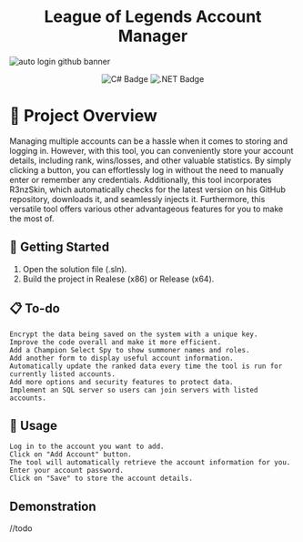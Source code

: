 <h1 align="center">League of Legends Account Manager</h1>

![auto login github banner](https://github.com/terrykeeton97/League-of-Legends-Account-Manager/assets/116961227/6b634db5-0415-4d74-a404-7948f73604a4)


<p align="center">
  <img src="https://img.shields.io/badge/c%23-%23239120.svg?style=for-the-badge&logo=c-sharp&logoColor=white" alt="C# Badge"/>
  <img src="https://img.shields.io/badge/.NET-5C2D91?style=for-the-badge&logo=.net&logoColor=white" alt=".NET Badge"/>
</p>

# 📖 Project Overview
Managing multiple accounts can be a hassle when it comes to storing and logging in. However, with this tool, you can conveniently store your account details, including rank, wins/losses, and other valuable statistics. By simply clicking a button, you can effortlessly log in without the need to manually enter or remember any credentials. Additionally, this tool incorporates R3nzSkin, which automatically checks for the latest version on his GitHub repository, downloads it, and seamlessly injects it. Furthermore, this versatile tool offers various other advantageous features for you to make the most of.

## 🚀 Getting Started
1. Open the solution file (.sln).
2. Build the project in Realese (x86) or Release (x64).

## 📋 To-do
```
Encrypt the data being saved on the system with a unique key.
Improve the code overall and make it more efficient.
Add a Champion Select Spy to show summoner names and roles.
Add another form to display useful account information.
Automatically update the ranked data every time the tool is run for currently listed accounts.
Add more options and security features to protect data.
Implement an SQL server so users can join servers with listed accounts.
```

## 🧪 Usage

```
Log in to the account you want to add.
Click on "Add Account" button.
The tool will automatically retrieve the account information for you.
Enter your account password.
Click on "Save" to store the account details.
```
## Demonstration
//todo
